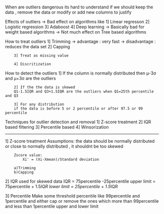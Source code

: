 When are outliers dangerous
    its hard to understand if we should keep the data , remove the data or modify or add new columns to justify

Effects of outliers
     -> Bad effect on  algorithms like
            1] Linear regresson
            2] Logistic regression
            3] Adaboost 
            4] Deep learning
     -> Basically bad for weight based algorithms
     -> Not much effect on Tree based algorithms

How to treat outliers
        1] Trimming
            -> advantage : very fast
            -> disadvantage : reduces the data set
        2] Capping 
            
        3] Treat as missing value

        4] Discritization


How to detect the outliers
        1] If the column is normally distributed then 
        μ-3σ and μ+3σ are the outliers 
        
        2] If the the data is skewed
        Q1-1.5IQR and Q3+1.5IQR are the outliers when Q1=25th percentile and Q3

        3] For any distribution
        if the data is before 5 or 2 percentile or after 97.5 or 99 percentile

Techniques for outlier detection and removal
        1] Z-score treatment
        2] IQR based filtering
        3] Percentile based
        4] Winsorization

-------------------------------------------------------------------------------------------------------------------------------------------------------------------------------------------

1] Z-score treatment
    Assumptions:
        the data should be normally distributed
        or close to normally distributed , it shouldnt be too skewed

        Zscore value:
            Xi' = (Xi-Xmean)/Standard deviation

        a)Trimming
        b)Capping



2] IQR 
     used for skewed data 
     IQR = 75percentile -25percentile
     upper limit = 75percentile + 1.5*IQR
     lower limit = 25percentile + 1.5*IQR



3] Percentile 
    Make some threshold percentile like 99percentile and 1percentile and either cap or remove the ones which more than 99percentile and less than 1percentile
    upper and lower limit 









